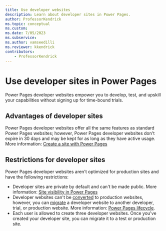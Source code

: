 ```yaml
---
title: Use developer websites
description: Learn about developer sites in Power Pages.
author: ProfessorKendrick
ms.topic: conceptual
ms.custom: 
ms.date: 7/05/2023
ms.subservice:
ms.author: vamseedilli
ms.reviewer: kkendrick
contributors:
    - ProfessorKendrick
---
```


# Use developer sites in Power Pages

Power Pages developer websites empower you to develop, test, and upskill your capabilities without signing up for time-bound trials. 

## Advantages of developer sites

Power Pages developer websites offer all the same features as standard Power Pages websites; however, Power Pages developer websites don't expire in 30 days and may be kept for as long as they have active usage. More information: [Create a site with Power Pages](create-manage.md)

## Restrictions for developer sites

Power Pages developer websites aren't optimized for production sites and have the following restrictions:

- Developer sites are private by default and can't be made public. More information: [Site visibility in Power Pages](../security/site-visibility.md)
- Developer websites can't be [converted](../admin/convert-site.md) to production websites, however, you can [migrate](../admin/migrate-site-configuration.md) a developer website to another developer, trial, or production website. More information: [Power Pages lifecycle](../admin/lifecycle.md).
- Each user is allowed to create three developer websites. Once you've created your developer site, you can migrate it to a test or production site.

    
